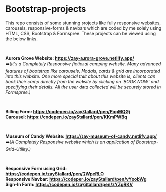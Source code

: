 # Bootstrap-projects

This repo consists of some stunning projects like fully responsive websites, carousels, responsive-forms & navbars which are coded by me solely using HTML, CSS, Bootstrap & Formspree. These projects can be viewed using the below links.

&nbsp;

**Aurora Grove Website: https://zay-aurora-grove.netlify.app/**  
_:arrow_right:(It's a Completely Responsive fictional camping website. Many advanced features of bootstrap like carousels, Modals, cards & grid are incorporated into this website. One more special trait about this website is, clients can book their camp directly from the website by clicking on 'BOOK NOW' and specifying their details. All the user data collected will be securely stored in Formspree.)_

&nbsp;

**Billing Form: https://codepen.io/zayStallard/pen/PopMQGj**  
**Carousel: https://codepen.io/zayStallard/pen/KKmPWBq**

&nbsp;

**Museum of Candy Website: https://zay-museum-of-candy.netlify.app/**  
_:arrow_right:(A Completely Responsive website which is an application of Bootstrap-Grid-Utility.)_

&nbsp;

**Responsive Form using Grid: https://codepen.io/zayStallard/pen/QWpeRLO**  
**Responsive Navbar: https://codepen.io/zayStallard/pen/vYxobWg**  
**Sign-In Form: https://codepen.io/zayStallard/pen/zYZgRKV**
